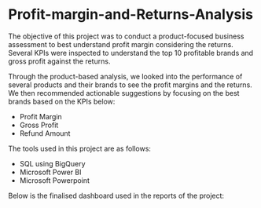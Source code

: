 # Profit-margin-and-Returns-Analysis

The objective of this project was to conduct a product-focused business assessment to best understand profit margin considering the returns. Several KPIs were inspected to understand the top 10 profitable brands and gross profit against the returns.

Through the product-based analysis, we looked into the performance of several products and their brands to see the profit margins and the returns. We then recommended actionable suggestions by focusing on the best brands based on the KPIs below:

* Profit Margin
* Gross Profit
* Refund Amount

The tools used in this project are as follows:

* SQL using BigQuery
* Microsoft Power BI
* Microsoft Powerpoint

Below is the finalised dashboard used in the reports of the project:

